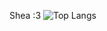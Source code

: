 Shea :3
![Top Langs](https://github-readme-stats.vercel.app/api/top-langs/?username=hazelwiss&theme=nord&layout=compact)

